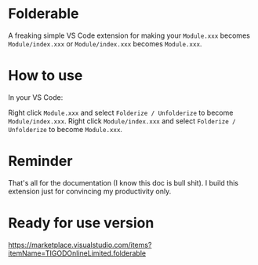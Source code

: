 # Folderable

A freaking simple VS Code extension for making your `Module.xxx` becomes `Module/index.xxx` or `Module/index.xxx` becomes `Module.xxx`.

# How to use

In your VS Code:

Right click `Module.xxx` and select `Folderize / Unfolderize` to become `Module/index.xxx`.
Right click `Module/index.xxx` and select `Folderize / Unfolderize` to become `Module.xxx`.

# Reminder

That's all for the documentation (I know this doc is bull shit). I build this extension just for convincing my productivity only.

# Ready for use version
https://marketplace.visualstudio.com/items?itemName=TIGODOnlineLimited.folderable
